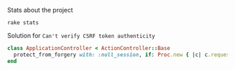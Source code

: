 Stats about the project

`rake stats`

Solution for `Can't verify CSRF token authenticity`

```ruby
class ApplicationController < ActionController::Base
  protect_from_forgery with: :null_session, if: Proc.new { |c| c.request.format.json? }
end
```
